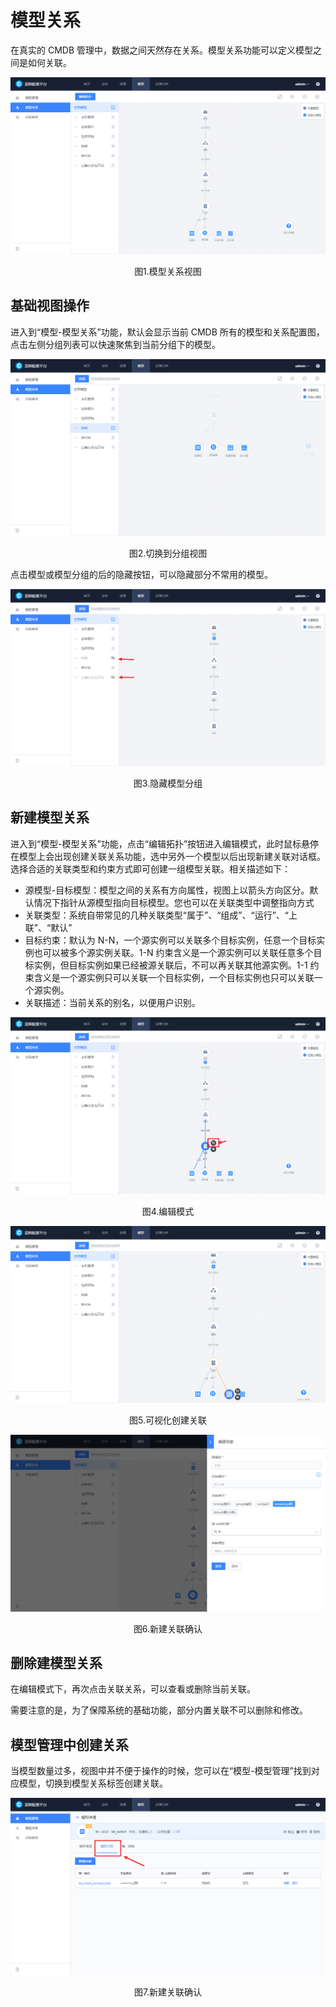 # 模型关系

在真实的 CMDB 管理中，数据之间天然存在关系。模型关系功能可以定义模型之间是如何关联。

![1579054176310](../media/1579054176310.png)
<center>图1.模型关系视图</center>


## 基础视图操作

进入到“模型-模型关系”功能，默认会显示当前 CMDB 所有的模型和关系配置图，点击左侧分组列表可以快速聚焦到当前分组下的模型。

![1579057199154](../media/1579057199154.png)
<center>图2.切换到分组视图</center>

点击模型或模型分组的后的隐藏按钮，可以隐藏部分不常用的模型。

![1579057316494](../media/1579057316494.png)
<center>图3.隐藏模型分组</center>


## 新建模型关系

进入到“模型-模型关系”功能，点击“编辑拓扑”按钮进入编辑模式，此时鼠标悬停在模型上会出现创建关联关系功能，选中另外一个模型以后出现新建关联对话框。选择合适的关联类型和约束方式即可创建一组模型关联。相关描述如下：

- 源模型-目标模型：模型之间的关系有方向属性，视图上以箭头方向区分。默认情况下指针从源模型指向目标模型。您也可以在关联类型中调整指向方式
- 关联类型：系统自带常见的几种关联类型“属于”、“组成”、“运行”、“上联”、“默认”
- 目标约束：默认为 N-N，一个源实例可以关联多个目标实例，任意一个目标实例也可以被多个源实例关联。1-N 约束含义是一个源实例可以关联任意多个目标实例，但目标实例如果已经被源关联后，不可以再关联其他源实例。1-1 约束含义是一个源实例只可以关联一个目标实例，一个目标实例也只可以关联一个源实例。
- 关联描述：当前关系的别名，以便用户识别。

![1579056952798](../media/1579056952798.png)
<center>图4.编辑模式</center>

![1579057463124](../media/1579057463124.png)
<center>图5.可视化创建关联</center>

![1579058241668](../media/1579058241668.png)
<center>图6.新建关联确认</center>


## 删除建模型关系

在编辑模式下，再次点击关联关系，可以查看或删除当前关联。

需要注意的是，为了保障系统的基础功能，部分内置关联不可以删除和修改。


## 模型管理中创建关系

当模型数量过多，视图中并不便于操作的时候，您可以在“模型-模型管理”找到对应模型，切换到模型关系标签创建关联。

![1579058537897](../media/1579058537897.png)
<center>图7.新建关联确认</center>
